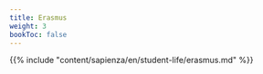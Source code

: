 ```yaml
---
title: Erasmus
weight: 3
bookToc: false
---
```


{{% include "content/sapienza/en/student-life/erasmus.md" %}}